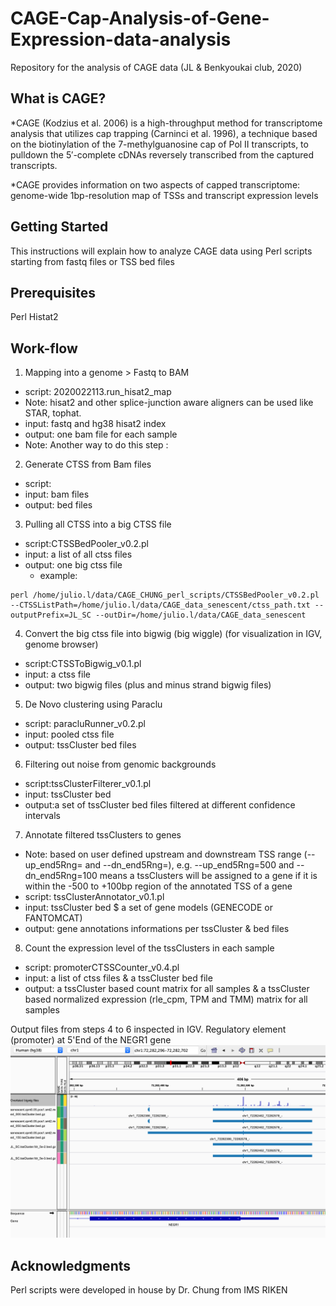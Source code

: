 # CAGE-Cap-Analysis-of-Gene-Expression-data-analysis
Repository for the analysis of CAGE data 
(JL & Benkyoukai club, 2020)
## What is CAGE?
*CAGE (Kodzius et al. 2006) is a high-throughput method for transcriptome analysis that utilizes cap trapping (Carninci et al. 1996), a technique based on the biotinylation of the 7-methylguanosine cap of Pol II transcripts, to pulldown the 5′-complete cDNAs reversely transcribed from the captured transcripts.

*CAGE provides information on two aspects of capped transcriptome: genome-wide 1bp-resolution map of TSSs and transcript expression levels

## Getting Started
This  instructions will explain how to analyze CAGE data using Perl scripts starting from fastq files or TSS bed files
## Prerequisites
Perl
Histat2

## Work-flow
1. Mapping into a genome  > Fastq to BAM
* script: 2020022113.run_hisat2_map
* Note: hisat2 and other splice-junction aware aligners can be used like STAR, tophat.
* input: fastq and hg38 hisat2 index
* output: one bam file for each sample 
* Note: Another way to do this step : 
2. Generate CTSS from Bam files 
* script: 
* input: bam files
* output: bed files
3. Pulling all CTSS into a big CTSS file
* script:CTSSBedPooler_v0.2.pl
* input:	a list of all ctss files
* output:	one big ctss file
  - example:
```
perl /home/julio.l/data/CAGE_CHUNG_perl_scripts/CTSSBedPooler_v0.2.pl --CTSSListPath=/home/julio.l/data/CAGE_data_senescent/ctss_path.txt --outputPrefix=JL_SC --outDir=/home/julio.l/data/CAGE_data_senescent
```

4. Convert the big ctss file into bigwig (big wiggle)  (for visualization in IGV, genome browser)
* script:CTSSToBigwig_v0.1.pl
* input: a ctss file
* output: two bigwig files (plus and minus strand bigwig files)
5. De Novo clustering using Paraclu
* script: paracluRunner_v0.2.pl
* input: pooled ctss file
* output: tssCluster bed files
6. Filtering out noise from genomic backgrounds
* script:tssClusterFilterer_v0.1.pl
* input: tssCluster bed
* output:a set of tssCluster bed files filtered at different confidence intervals
7. Annotate filtered tssClusters to genes
* Note: based on user defined upstream and downstream TSS range (--up_end5Rng= and --dn_end5Rng=), e.g. --up_end5Rng=500 and --dn_end5Rng=100 means a tssClusters will be assigned to a gene if it is within the -500 to +100bp region of the annotated TSS of a gene
* script: tssClusterAnnotator_v0.1.pl
* input: tssCluster bed $ a set of gene models (GENECODE or  FANTOMCAT)
* output: gene annotations informations per tssCluster & bed files 
8. Count the expression level of the tssClusters in each sample
* script: promoterCTSSCounter_v0.4.pl
* input: a list of ctss files & a tssCluster bed file
* output: a tssCluster based count matrix for all samples & a tssCluster based normalized expression (rle_cpm, TPM and TMM) matrix for all samples

Output files from steps 4 to 6 inspected in IGV. Regulatory element (promoter) at 5'End of the NEGR1 gene
![File inspection in IGV from 4 to 6](https://github.com/JulioLeonIncio/CAGE-CAGE-Cap-Analysis-of-Gene-Expression-data-analysis/blob/master/image.png)



## Acknowledgments
Perl scripts were developed in house by Dr. Chung from IMS RIKEN
